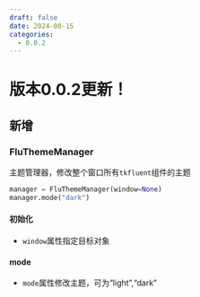 ```yaml
---
draft: false 
date: 2024-08-15 
categories:
  - 0.0.2
---
```


# 版本0.0.2更新！

## 新增
### FluThemeManager
主题管理器，修改整个窗口所有`tkfluent`组件的主题

```python
manager = FluThemeManager(window=None)
manager.mode("dark")
```

#### 初始化
- `window`属性指定目标对象

#### mode
- `mode`属性修改主题，可为“light”,“dark”
